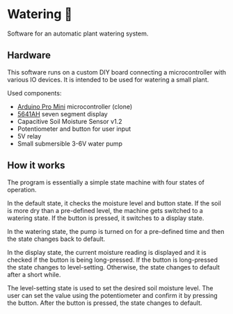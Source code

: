 Watering 🌱
========

Software for an automatic plant watering system.

Hardware
--------
This software runs on a custom DIY board connecting a microcontroller with
various IO devices. It is intended to be used for watering a small plant.

Used components:
  - [Arduino Pro Mini](https://docs.arduino.cc/retired/boards/arduino-pro-mini)
    microcontroller (clone)
  - [5641AH](http://www.xlitx.com/datasheet/5641AH.pdf) seven segment display
  - Capacitive Soil Moisture Sensor v1.2
  - Potentiometer and button for user input
  - 5V relay
  - Small submersible 3-6V water pump

How it works
------------
The program is essentially a simple state machine with four states of
operation.

In the default state, it checks the moisture level and button state. If the
soil is more dry than a pre-defined level, the machine gets switched to a
watering state. If the button is pressed, it switches to a display state.

In the watering state, the pump is turned on for a pre-defined time and then
the state changes back to default.

In the display state, the current moisture reading is displayed and it is
checked if the button is being long-pressed. If the button is long-pressed the
state changes to level-setting. Otherwise, the state changes to default after a
short while.

The level-setting state is used to set the desired soil moisture level. The user
can set the value using the potentiometer and confirm it by pressing the button.
After the button is pressed, the state changes to default.
